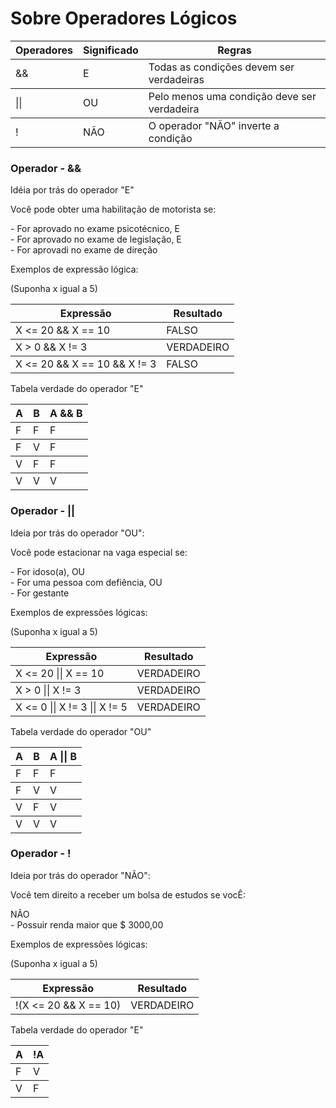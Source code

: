<h1>Sobre Operadores Lógicos</h1>

<table>
<thead>
<tr>
<th colspan="1">Operadores</th>
<th colspan=1>Significado</th>
<th colspan=1>Regras</th>
</tr>
</thead>

<tbody>
<tr>
<td>&&</td>
<td>E</td>
<td>Todas as condições devem ser verdadeiras</td>
</tr>

<tbody>
<tr>
<td>||</td>
<td>OU</td>
<td>Pelo menos uma condição deve ser verdadeira</td>
</tr>

<tbody>
<tr>
<td>!</td>
<td>NÃO</td>
<td>O operador "NÃO" inverte a condição</td>
</tr>
</table>

<h3>Operador - &&</h3>

<p>Idéia por trás do operador "E"</p>

<p>Você pode obter uma habilitação de motorista se:</p> <p> - For aprovado no exame psicotécnico, E 
<br> - For aprovado no exame de legislação, E
<br> - For aprovadi no exame de direção
</p>

<p>Exemplos de expressão lógica:</p>
<p>(Suponha x igual a 5)</p>

<table>
<thead>
<tr>
<th colspan="1">Expressão</th>
<th colspan=1>Resultado</th>
</tr>
</thead>

<tbody>
<tr>
<td>X <= 20 && X == 10</td>
<td>FALSO</td>
</tr>

<tbody>
<tr>
<td>X > 0 && X != 3</td>
<td>VERDADEIRO</td>
</tr>

<tbody>
<tr>
<td>X <= 20 && X == 10 && X != 3</td>
<td>FALSO</td>
</tr>
</table>

<p>Tabela verdade do operador "E"</p>

<table>
<thead>
<tr>
<th colspan="1">A</th>
<th colspan=1>B</th>
<th colspan=1>A && B</th>
</tr>
</thead>

<tbody>
<tr>
<td>F</td>
<td>F</td>
<td>F</td>
</tr>

<tbody>
<tr>
<td>F</td>
<td>V</td>
<td>F</td>
</tr>

<tbody>
<tr>
<td>V</td>
<td>F</td>
<td>F</td>
</tr>

<tbody>
<tr>
<td>V</td>
<td>V</td>
<td>V</td>
</tr>
</table>

<h3>Operador - ||</h3>

<p>Ideia por trás do operador "OU":</p>
<p>Você pode estacionar na vaga especial se:</p>
<p>- For idoso(a), OU <br> - For uma pessoa com defiência, OU <br> - For gestante</p>
<p>Exemplos de expressões lógicas:</p>
<p>(Suponha x igual a 5)</p>

<table>
<thead>
<tr>
<th colspan="1">Expressão</th>
<th colspan=1>Resultado</th>
</tr>
</thead>

<tbody>
<tr>
<td>X <= 20 || X == 10</td>
<td>VERDADEIRO</td>
</tr>

<tbody>
<tr>
<td>X > 0 || X != 3</td>
<td>VERDADEIRO</td>
</tr>

<tbody>
<tr>
<td>X <= 0 || X != 3 || X != 5</td>
<td>VERDADEIRO</td>
</tr>
</table>

<p>Tabela verdade do operador "OU"</p>

<table>
<thead>
<tr>
<th colspan="1">A</th>
<th colspan=1>B</th>
<th colspan=1>A || B</th>
</tr>
</thead>

<tbody>
<tr>
<td>F</td>
<td>F</td>
<td>F</td>
</tr>

<tbody>
<tr>
<td>F</td>
<td>V</td>
<td>V</td>
</tr>

<tbody>
<tr>
<td>V</td>
<td>F</td>
<td>V</td>
</tr>

<tbody>
<tr>
<td>V</td>
<td>V</td>
<td>V</td>
</tr>
</table>

<h3>Operador - !</h3>

<p>Ideia por trás do operador "NÃO":</p>
<p>Você tem direito a receber um bolsa de estudos se vocÊ:</p>
<p>NÃO <br>
- Possuir renda maior que $ 3000,00</p>
<p>Exemplos de expressões lógicas:</p>
<p>(Suponha x igual a 5)</p>

<table>
<thead>
<tr>
<th colspan="1">Expressão</th>
<th colspan=1>Resultado</th>
</tr>
</thead>

<tbody>
<tr>
<td>!(X <= 20 && X == 10)</td>
<td>VERDADEIRO</td>
</tr>
</table>

<p>Tabela verdade do operador "E"</p>

<table>
<thead>
<tr>
<th colspan="1">A</th>
<th colspan=1>!A</th>
</tr>
</thead>

<tbody>
<tr>
<td>F</td>
<td>V</td>
</tr>

<tbody>
<tr>
<td>V</td>
<td>F</td>
</tr>
</table>
